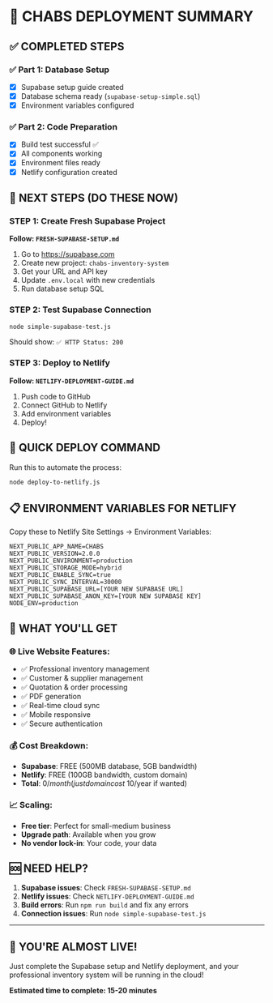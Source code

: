 # 🚀 CHABS DEPLOYMENT SUMMARY

## ✅ COMPLETED STEPS

### ✅ Part 1: Database Setup
- [x] Supabase setup guide created
- [x] Database schema ready (`supabase-setup-simple.sql`)
- [x] Environment variables configured

### ✅ Part 2: Code Preparation  
- [x] Build test successful ✅
- [x] All components working
- [x] Environment files ready
- [x] Netlify configuration created

## 🔄 NEXT STEPS (DO THESE NOW)

### STEP 1: Create Fresh Supabase Project
**Follow: `FRESH-SUPABASE-SETUP.md`**

1. Go to https://supabase.com
2. Create new project: `chabs-inventory-system`
3. Get your URL and API key
4. Update `.env.local` with new credentials
5. Run database setup SQL

### STEP 2: Test Supabase Connection
```bash
node simple-supabase-test.js
```
Should show: `✅ HTTP Status: 200`

### STEP 3: Deploy to Netlify
**Follow: `NETLIFY-DEPLOYMENT-GUIDE.md`**

1. Push code to GitHub
2. Connect GitHub to Netlify
3. Add environment variables
4. Deploy!

## 🚀 QUICK DEPLOY COMMAND

Run this to automate the process:
```bash
node deploy-to-netlify.js
```

## 📋 ENVIRONMENT VARIABLES FOR NETLIFY

Copy these to Netlify Site Settings → Environment Variables:

```
NEXT_PUBLIC_APP_NAME=CHABS
NEXT_PUBLIC_VERSION=2.0.0
NEXT_PUBLIC_ENVIRONMENT=production
NEXT_PUBLIC_STORAGE_MODE=hybrid
NEXT_PUBLIC_ENABLE_SYNC=true
NEXT_PUBLIC_SYNC_INTERVAL=30000
NEXT_PUBLIC_SUPABASE_URL=[YOUR NEW SUPABASE URL]
NEXT_PUBLIC_SUPABASE_ANON_KEY=[YOUR NEW SUPABASE KEY]
NODE_ENV=production
```

## 🎯 WHAT YOU'LL GET

### 🌐 Live Website Features:
- ✅ Professional inventory management
- ✅ Customer & supplier management  
- ✅ Quotation & order processing
- ✅ PDF generation
- ✅ Real-time cloud sync
- ✅ Mobile responsive
- ✅ Secure authentication

### 💰 Cost Breakdown:
- **Supabase**: FREE (500MB database, 5GB bandwidth)
- **Netlify**: FREE (100GB bandwidth, custom domain)
- **Total**: $0/month (just domain cost ~$10/year if wanted)

### 📈 Scaling:
- **Free tier**: Perfect for small-medium business
- **Upgrade path**: Available when you grow
- **No vendor lock-in**: Your code, your data

## 🆘 NEED HELP?

1. **Supabase issues**: Check `FRESH-SUPABASE-SETUP.md`
2. **Netlify issues**: Check `NETLIFY-DEPLOYMENT-GUIDE.md`  
3. **Build errors**: Run `npm run build` and fix any errors
4. **Connection issues**: Run `node simple-supabase-test.js`

---

## 🎉 YOU'RE ALMOST LIVE!

Just complete the Supabase setup and Netlify deployment, and your professional inventory system will be running in the cloud!

**Estimated time to complete: 15-20 minutes**